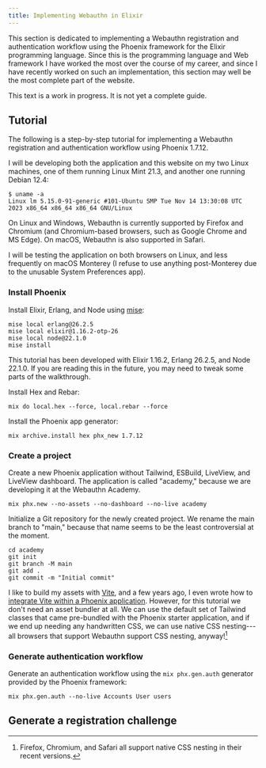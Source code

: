 ```yaml
---
title: Implementing Webauthn in Elixir
---
```


This section is dedicated to implementing a Webauthn registration and authentication workflow using the Phoenix framework for the Elixir programming language.
Since this is the programming language and Web framework I have worked the most over the course of my career, and since I have recently worked on such an implementation, this section may well be the most complete part of the website.

This text is a work in progress. It is not yet a complete guide.

## Tutorial

The following is a step-by-step tutorial for implementing a Webauthn registration and authentication workflow using Phoenix 1.7.12.

I will be developing both the application and this website on my two Linux machines, one of them running Linux Mint 21.3, and another one running Debian 12.4:

```plain
$ uname -a
Linux lm 5.15.0-91-generic #101-Ubuntu SMP Tue Nov 14 13:30:08 UTC 2023 x86_64 x86_64 x86_64 GNU/Linux
```

On Linux and Windows, Webauthn is currently supported by Firefox and Chromium (and Chromium-based browsers, such as Google Chrome and MS Edge).
On macOS, Webauthn is also supported in Safari.

I will be testing the application on both browsers on Linux, and less frequently on macOS Monterey (I refuse to use anything post-Monterey due to the unusable System Preferences app).

### Install Phoenix

Install Elixir, Erlang, and Node using [mise](https://mise.jdx.dev/):

```plain
mise local erlang@26.2.5
mise local elixir@1.16.2-otp-26
mise local node@22.1.0
mise install
```

This tutorial has been developed with Elixir 1.16.2, Erlang 26.2.5, and Node 22.1.0. If you are reading this in the future, you may need to tweak some parts of the walkthrough.

Install Hex and Rebar:

```plain
mix do local.hex --force, local.rebar --force
```

Install the Phoenix app generator:

```shell
mix archive.install hex phx_new 1.7.12
```

### Create a project

Create a new Phoenix application without Tailwind, ESBuild, LiveView, and LiveView dashboard.
The application is called "academy," because we are developing it at the Webauthn Academy.

```shell
mix phx.new --no-assets --no-dashboard --no-live academy
```

Initialize a Git repository for the newly created project. We rename the main branch to "main," because that name seems to be the least controversial at the moment.

```plain
cd academy
git init
git branch -M main
git add .
git commit -m "Initial commit"
```

I like to build my assets with [Vite](https://vitejs.dev/), and a few years ago, I even wrote how to [integrate Vite within a Phoenix application](https://moroz.dev/blog/integrating-vite-js-with-phoenix-1-6/).
However, for this tutorial we don't need an asset bundler at all. We can use the default set of Tailwind classes that came pre-bundled with the Phoenix starter application, and if we end up needing any handwritten CSS, we can use native CSS nesting---all browsers that support Webauthn support CSS nesting, anyway![^1]

[^1]: Firefox, Chromium, and Safari all support native CSS nesting in their recent versions.

### Generate authentication workflow

Generate an authentication workflow using the `mix phx.gen.auth` generator provided by the Phoenix framework:

```plain
mix phx.gen.auth --no-live Accounts User users
```

## Generate a registration challenge


